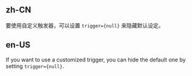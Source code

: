 ## zh-CN

要使用自定义触发器，可以设置 `trigger={null}` 来隐藏默认设定。

## en-US

If you want to use a customized trigger, you can hide the default one by setting `trigger={null}`.
